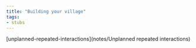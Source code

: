 ```yaml
---
title: "Building your village"
tags:
- stubs
---
```



[unplanned-repeated-interactions](notes/Unplanned repeated interactions)